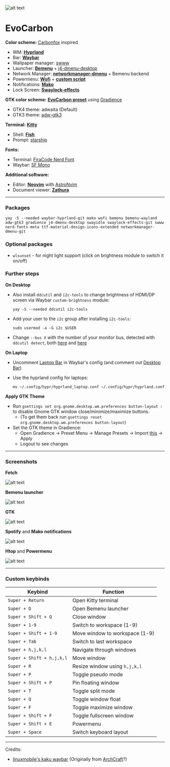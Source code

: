 ![alt text](https://github.com/Zerodya/dotfiles/raw/main/EvoCarbon%20Hyprland/screenshots/clean.png)

# EvoCarbon

**Color scheme:** [Carbonfox](https://github.com/EdenEast/nightfox.nvim#carbonfox) inspired
- WM: [**Hyprland**](https://github.com/Zerodya/dotfiles/tree/main/Carbonfox%20Hyprland/.config/hypr)
- Bar: [**Waybar**](https://github.com/Zerodya/dotfiles/tree/main/Carbonfox%20Hyprland/.config/waybar)
- Wallpaper manager: [swww](https://github.com/Horus645/swww)
- Launcher: [**Bemenu**](https://github.com/Zerodya/dotfiles/tree/main/Carbonfox%20Hyprland/.config/bemenu) + [j4-dmenu-desktop](https://github.com/enkore/j4-dmenu-desktop)
- Network Manager: [**networkmanager-dmenu**](https://github.com/Zerodya/dotfiles/tree/main/Carbonfox%20Hyprland/.config/networkmanager-dmenu) + Bemenu backend
- Powermenu: [**Wofi**](https://github.com/Zerodya/dotfiles/tree/main/Carbonfox%20Hyprland/.config/wofi) + [**custom script**](https://github.com/Zerodya/dotfiles/blob/main/Carbonfox%20Hyprland/scripts/wofi-power-menu)
- Notifications: [**Mako**](https://github.com/Zerodya/dotfiles/tree/main/Carbonfox%20Hyprland/.config/mako/carbonfox)
- Lock Screen: [**Swaylock-effects**](https://github.com/Zerodya/dotfiles/blob/main/Carbonfox%20Hyprland/.config/swaylock/config)

**GTK color scheme:** [**EvoCarbon preset**](https://github.com/Zerodya/dotfiles/blob/main/EvoCarbon%20Hyprland/.config/presets/user/evocarbon.json) using [Gradience](https://github.com/GradienceTeam/Gradience)
- GTK4 theme: adwaita (Default)
- GTK3 theme: [adw-gtk3](https://github.com/lassekongo83/adw-gtk3)

**Terminal:** [**Kitty**](https://github.com/Zerodya/dotfiles/tree/main/Carbonfox%20Hyprland/.config/kitty/carbonfox)
- Shell: [**Fish**](https://github.com/Zerodya/dotfiles/tree/main/Carbonfox%20Hyprland/.config/fish)
- Prompt: [starship](https://starship.rs/)

**Fonts:**
- Terminal: [FiraCode Nerd Font](https://github.com/ryanoasis/nerd-fonts/tree/master/patched-fonts/FiraCode)
- Waybar: [SF Mono](https://developer.apple.com/fonts/)

**Additional software:**
- Editor: [**Neovim**](https://github.com/Zerodya/dotfiles/blob/main/Carbonfox%20Hyprland/.config/nvim/lua/user/init.lua) with [AstroNvim](https://github.com/AstroNvim/AstroNvim)
- Document viewer: [**Zathura**](https://github.com/Zerodya/dotfiles/tree/main/Carbonfox%20Hyprland/.config/zathura)

***
### Packages
```
yay -S --needed waybar-hyprland-git mako wofi bemenu bemenu-wayland adw-gtk3 gradience j4-dmenu-desktop swayidle swaylock-effects-git swww nerd-fonts-meta ttf-material-design-icons-extended networkmanager-dmenu-git
```
### Optional packages
- `wlsunset` - for night light support (click on brightness module to switch it on/off)

### Further steps
**On Desktop**

- Also install `ddcutil` and `i2c-tools` to change brightness of HDMI/DP screen via Waybar `custom-brightness` module:

    `yay -S --needed ddcutil i2c-tools`

- Add your user to the `i2c` group after installing `i2c-tools`:
    
    `sudo usermod -a -G i2c $USER`

- Change `--bus X` with the number of your monitor bus, detected with `ddcutil detect`, both [here](https://github.com/Zerodya/dotfiles/blob/main/EvoCarbon%20Hyprland/.config/waybar/evocarbon/config.jsonc#L119) and [here](https://github.com/Zerodya/dotfiles/blob/main/EvoCarbon%20Hyprland/.config/waybar/scripts/external-brightness.sh#L4)

**On Laptop**
- Uncomment [Laptop Bar](https://github.com/Zerodya/dotfiles/blob/main/EvoCarbon%20Hyprland/.config/waybar/evocarbon/config.jsonc#L11) in Waybar's config (and comment out [Desktop Bar](https://github.com/Zerodya/dotfiles/blob/main/EvoCarbon%20Hyprland/.config/waybar/evocarbon/config.jsonc#L6))
- Use the hyprland config for laptops: 
    
    `mv ~/.config/hypr/hyprland_laptop.conf ~/.config/hypr/hyprland.conf`

**Apply GTK Theme**
- Run `gsettings set org.gnome.desktop.wm.preferences button-layout :` to disable Gnome GTK window close/minimize/maximize buttons.
    - (To get them back run `gsettings reset org.gnome.desktop.wm.preferences button-layout`)
- Set the GTK theme in Gradience: 
  - Open Gradience -> Preset Menu -> Manage Presets -> Import [this](https://github.com/Zerodya/dotfiles/blob/main/EvoCarbon%20Hyprland/.config/presets/user/evocarbon.json) -> Apply 
  - Logout to see changes

***
### Screenshots

**Fetch**

![alt text](https://github.com/Zerodya/dotfiles/raw/main/EvoCarbon%20Hyprland/screenshots/fetch.png)

**Bemenu launcher**

![alt text](https://github.com/Zerodya/dotfiles/raw/main/EvoCarbon%20Hyprland/screenshots/bemenu.png)

**GTK**

![alt text](https://github.com/Zerodya/dotfiles/raw/main/EvoCarbon%20Hyprland/screenshots/gtk.png)

**Spotify** and **Mako notifications**

![alt text](https://github.com/Zerodya/dotfiles/raw/main/EvoCarbon%20Hyprland/screenshots/spotify_mako.png)

**Htop** and **Powermenu**

![alt text](https://github.com/Zerodya/dotfiles/raw/main/EvoCarbon%20Hyprland/screenshots/htop_powermenu.png)



***
### Custom keybinds

| Keybind | Function |
| --- | --- |
| `Super + Return` | Open Kitty terminal |
| `Super + D` | Open Bemenu launcher |
| `Super + Shift + Q` | Close window |
| `Super + 1-9` | Switch to workspace (1-9) |
| `Super + Shift + 1-9` | Move window to workspace (1-9) |
| `Super + Tab` | Switch to last workspace |
| `Super + h,j,k,l` | Navigate through windows |
| `Super + Shift + h,j,k,l` | Move window |
| `Super + R` | Resize window using `h,j,k,l` |
| `Super + P` | Toggle pseudo mode |
| `Super + Shift + P` | Pin floating window |
| `Super + T` | Toggle split mode |
| `Super + Q` | Toggle window float |
| `Super + F` | Toggle maximize window |
| `Super + Shift + F` | Toggle fullscreen window |
| `Super + Shift + E` | Powermenu |
| `Super + Space` | Switch keyboard layout |

***
Credits:
- [linuxmobile's kaku waybar](https://github.com/linuxmobile/kaku/) (Originally from [ArchCraft](https://github.com/archcraft-os)?)
